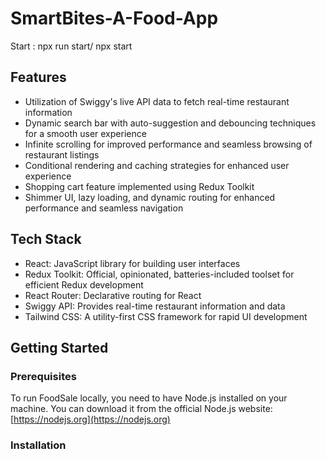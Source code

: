 # SmartBites-A-Food-App

Start : npx run start/ npx start

## Features

- Utilization of Swiggy's live API data to fetch real-time restaurant information
- Dynamic search bar with auto-suggestion and debouncing techniques for a smooth user experience
- Infinite scrolling for improved performance and seamless browsing of restaurant listings
- Conditional rendering and caching strategies for enhanced user experience
- Shopping cart feature implemented using Redux Toolkit
- Shimmer UI, lazy loading, and dynamic routing for enhanced performance and seamless navigation

## Tech Stack

- React: JavaScript library for building user interfaces
- Redux Toolkit: Official, opinionated, batteries-included toolset for efficient Redux development
- React Router: Declarative routing for React
- Swiggy API: Provides real-time restaurant information and data
- Tailwind CSS: A utility-first CSS framework for rapid UI development

## Getting Started

### Prerequisites

To run FoodSale locally, you need to have Node.js installed on your machine. You can download it from the official Node.js website: [https://nodejs.org](https://nodejs.org)

### Installation
